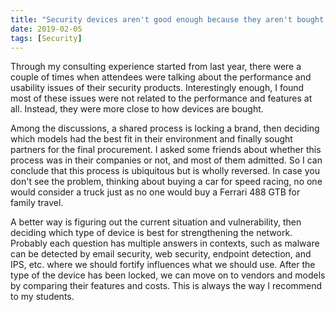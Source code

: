 ```yaml
---
title: "Security devices aren't good enough because they aren't bought properly"
date: 2019-02-05
tags: [Security]
---
```


Through my consulting experience started from last year, there were a couple of times when attendees were talking about the performance and usability issues of their security products. Interestingly enough, I found most of these issues were not related to the performance and features at all. Instead, they were more close to how devices are bought.

Among the discussions, a shared process is locking a brand, then deciding which models had the best fit in their environment and finally sought partners for the final procurement. I asked some friends about whether this process was in their companies or not, and most of them admitted. So I can conclude that this process is ubiquitous but is wholly reversed. In case you don't see the problem, thinking about buying a car for speed racing, no one would consider a truck just as no one would buy a Ferrari 488 GTB for family travel.

A better way is figuring out the current situation and vulnerability, then deciding which type of device is best for strengthening the network. Probably each question has multiple answers in contexts, such as malware can be detected by email security, web security, endpoint detection, and IPS, etc. where we should fortify influences what we should use. After the type of the device has been locked, we can move on to vendors and models by comparing their features and costs. This is always the way I recommend to my students.